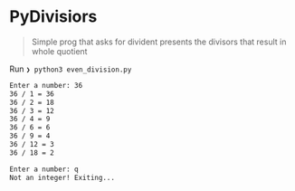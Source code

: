 # PyDivisiors

> Simple prog that asks for divident presents the divisors that result in whole quotient

Run `❯ python3 even_division.py`

```bash
Enter a number: 36
36 / 1 = 36
36 / 2 = 18
36 / 3 = 12
36 / 4 = 9
36 / 6 = 6
36 / 9 = 4
36 / 12 = 3
36 / 18 = 2

Enter a number: q
Not an integer! Exiting...
```